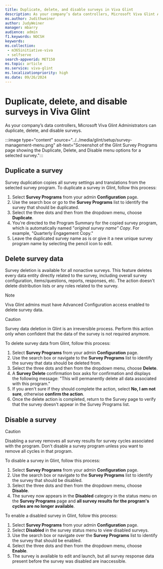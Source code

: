 ```yaml
---
title: Duplicate, delete, and disable surveys in Viva Glint
description: As your company’s data controllers, Microsoft Viva Glint Administrators can, duplicate, delete, and disable surveys.  
ms.author: Judithweiner
author: JudyWeiner
manager: mbarry
audience: admin
f1.keywords: NOCSH
keywords: 
ms.collection: 
 - m365initiative-viva
 - selfserve
search-appverid: MET150
ms.topic: article
ms.service: viva-glint 
ms.localizationpriority: high 
ms.date: 09/26/2024
---
```


# Duplicate, delete, and disable surveys in Viva Glint

As your company’s data controllers, Microsoft Viva Glint Administrators can duplicate, delete, and disable surveys.

:::image type="content" source="../../media/glint/setup/survey-management-menu.png" alt-text="Screenshot of the Glint Survey Programs page showing the Duplicate, Delete, and Disable menu options for a selected survey.":::

## Duplicate a survey

Survey duplication copies all survey settings and translations from the selected survey program. To duplicate a survey in Glint, follow this process:

1.  Select **Survey Programs** from your admin **Configuration** page. 
1.  Use the search box or go to the **Survey Programs** list to identify the survey that should be duplicated.
1.  Select the three dots and then from the dropdown menu, choose **Duplicate**.
1.  You're directed to the Program Summary for the copied survey program, which is automatically named "*original survey name" Copy*. For example, "Quarterly Engagement Copy."
1.  Leave the duplicated survey name as is or give it a new unique survey program name by selecting the pencil icon to edit.

## Delete survey data

Survey deletion is available for all nonactive surveys. This feature deletes every data entity directly related to the survey, including overall survey configuration, items/questions, reports, responses, etc. The action doesn't delete distribution lists or any roles related to the survey. 

> [!NOTE]
> Viva Glint admins must have Advanced Configuration access enabled to delete survey data.

> [!CAUTION]
> Survey data deletion in Glint is an irreversible process. Perform this action only when confident that the data of the survey is not required anymore. 

To delete survey data from Glint, follow this process:

1.  Select **Survey Programs** from your admin **Configuration** page. 
1.  Use the search box or navigate to the **Survey Programs** list to identify the survey that data should be deleted from. 
1.  Select the three dots and then from the dropdown menu, choose **Delete**.
1.  A **Survey Delete** confirmation box asks for confirmation and displays the following message: "This will permanently delete all data associated with this program."
1.  If you aren't sure if they should complete the action, select **No, I am not sure**, otherwise **confirm the action**. 
1.  Once the delete action is completed, return to the Survey page to verify that the survey doesn't appear in the Survey Programs list.

## Disable a survey

> [!CAUTION]
> Disabling a survey removes all survey results for survey cycles associated with the program. Don't disable a survey program unless you want to remove all cycles in that program.

To disable a survey in Glint, follow this process:

1.  Select **Survey Programs** from your admin **Configuration** page. 
1.  Use the search box or navigate to the **Survey Programs** list to identify the survey that should be disabled. 
1.  Select the three dots and then from the dropdown menu, choose **Disable**.
1.  The survey now appears in the **Disabled** category in the status menu on the **Survey Programs** page and **all survey results for the program's cycles are no longer available**.

To enable a disabled survey in Glint, follow this process:

1.  Select **Survey Programs** from your admin **Configuration** page. 
1.  Select **Disabled** in the survey status menu to view disabled surveys.
2.  Use the search box or navigate over the **Survey Programs** list to identify the survey that should be enabled. 
1.  Select the three dots and then from the dropdown menu, choose **Enable**.
2.  The survey is available to edit and launch, but all survey response data present before the survey was disabled are inaccessible.
